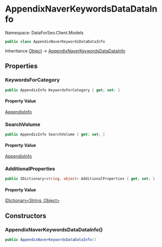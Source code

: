 # AppendixNaverKeywordsDataDataInfo

Namespace: DataForSeo.Client.Models

```csharp
public class AppendixNaverKeywordsDataDataInfo
```

Inheritance [Object](https://docs.microsoft.com/en-us/dotnet/api/system.object) → [AppendixNaverKeywordsDataDataInfo](./dataforseo.client.models.appendixnaverkeywordsdatadatainfo.md)

## Properties

### **KeywordsForCategory**

```csharp
public AppendixInfo KeywordsForCategory { get; set; }
```

#### Property Value

[AppendixInfo](./dataforseo.client.models.appendixinfo.md)<br>

### **SearchVolume**

```csharp
public AppendixInfo SearchVolume { get; set; }
```

#### Property Value

[AppendixInfo](./dataforseo.client.models.appendixinfo.md)<br>

### **AdditionalProperties**

```csharp
public IDictionary<string, object> AdditionalProperties { get; set; }
```

#### Property Value

[IDictionary&lt;String, Object&gt;](https://docs.microsoft.com/en-us/dotnet/api/system.collections.generic.idictionary-2)<br>

## Constructors

### **AppendixNaverKeywordsDataDataInfo()**

```csharp
public AppendixNaverKeywordsDataDataInfo()
```
